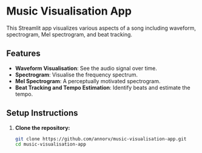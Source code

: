 # Music Visualisation App

This Streamlit app visualizes various aspects of a song including waveform, spectrogram, Mel spectrogram, and beat tracking.

## Features

- **Waveform Visualisation**: See the audio signal over time.
- **Spectrogram**: Visualise the frequency spectrum.
- **Mel Spectrogram**: A perceptually motivated spectrogram.
- **Beat Tracking and Tempo Estimation**: Identify beats and estimate the tempo.

## Setup Instructions

1. **Clone the repository:**

   ```bash
   git clone https://github.com/annorv/music-visualisation-app.git
   cd music-visualisation-app
